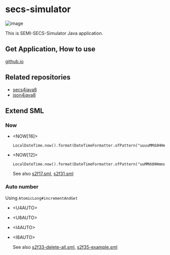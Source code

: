 # secs-simulator

![image](https://kenta-shimizu.github.io/secs-simulator/swing.png)

This is SEMI-SECS-Simulator Java application.

## Get Application, How to use

[github.io](https://kenta-shimizu.github.io/secs-simulator/index.html)

## Related repositories
 
 - [secs4java8](https://github.com/kenta-shimizu/secs4java8)
 - [json4java8](https://github.com/kenta-shimizu/json4java8)

## Extend SML

### Now

- &lt;NOW[16]&gt;

  ```
  LocalDateTime.now().format(DateTimeFormatter.ofPattern("uuuuMMddHHmmssSS"));
  ```

- &lt;NOW[12]&gt;

  ```
  LocalDateTime.now().format(DateTimeFormatter.ofPattern("uuMMddHHmmss"));
  ```

  See also [s2f17.sml](/src/sml-template/equip/s2f17.sml), [s2f31.sml](/src/sml-template/host/s2f31.sml)

### Auto number

Using `AtomicLong#incrementAndGet`

- &lt;U4AUTO&gt;
- &lt;U8AUTO&gt;
- &lt;I4AUTO&gt;
- &lt;I8AUTO&gt;

  See also [s2f33-delete-all.sml](/src/sml-template/host/s2f33-delete-all.sml), [s2f35-example.sml](/src/sml-template/host/s2f35-example.sml)
